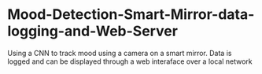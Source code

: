 # Mood-Detection-Smart-Mirror-data-logging-and-Web-Server
Using a CNN to track mood using a camera on a smart mirror. Data is logged and can be displayed through a web interaface over a local network
